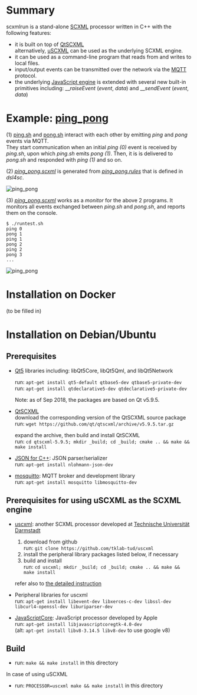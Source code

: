 # Summary

scxmlrun is a stand-alone [SCXML](https://www.w3.org/TR/scxml/) processor
written in C++
with the following features:

- it is built on top of [QtSCXML](https://doc.qt.io/qt-5/qtscxml-overview.html)  
  alternatively, [uSCXML](https://github.com/tklab-tud/uscxml) can be used as the underlying SCXML engine.
- it can be used as a command-line program that reads from and writes to local files.
- input/output events can be transmitted over the network via the [MQTT](https://mqtt.org/) protocol.  
- the underlying [JavaScript engine](http://doc.qt.io/qt-5/qjsengine.html) is extended with several new built-in primitives including:
  \_\__raiseEvent_ (_event_, _data_) and \_\__sendEvent_ (_event_, _data_)

# Example: [ping\_pong](examples/ping_pong/README.md)

(1) [ping.sh](examples/ping_pong/ping.sh) and [pong.sh](examples/ping_pong/pong.sh) interact with each other by emitting _ping_ and _pong_ events via MQTT.  
They start communication when an initial _ping (0)_ event is received by _ping.sh_,
upon which _ping.sh_ emits _pong (1)_.
Then, it is is delivered to _pong.sh_ and responded with _ping (1)_ and so on.

(2) [*ping\_pong.scxml*](examples/ping_pong/ping_pong.scxml) is generated
from [*ping\_pong.rules*](examples/ping_pong/ping_pong.rules)
that is defined in *dsl4sc*.

![ping\_pong](examples/ping_pong/ping_pong.svg") 

(3) [*ping\_pong.scxml*](examples/ping_pong/ping_pong.scxml) works as a _monitor_ for the above 2 programs.
It monitors all events exchanged between _ping.sh_ and _pong.sh_,
and reports them on the console.

```
$ ./runtest.sh
ping 0  
pong 1  
ping 1  
pong 2  
ping 2  
pong 3  
...
```

![ping\_pong](examples/ping_pong/ping_pong.jpg")

# Installation on Docker
(to be filled in)

# Installation on Debian/Ubuntu

## Prerequisites

- [Qt5](http://doc.qt.io/qt-5/) libraries including:
  libQt5Core, libQt5Qml, and libQt5Network  

  run: `apt-get install qt5-default qtbase5-dev qtbase5-private-dev`  
  run: `apt-get install qtdeclarative5-dev qtdeclarative5-private-dev`  

  Note: as of Sep 2018, the packages are based on Qt v5.9.5.

- [QtSCXML](https://doc.qt.io/qt-5/qtscxml-overview.html)  
  download the corresponding version of the QtSCXML source package  
  run: `wget https://github.com/qt/qtscxml/archive/v5.9.5.tar.gz`

  expand the archive, then build and install QtSCXML  
  run: `cd qtscxml-5.9.5; mkdir _build; cd _build; cmake .. && make && make install`

- [JSON for C++](https://github.com/nlohmann/json): JSON parser/serializer  
  run: `apt-get install nlohmann-json-dev`

- [mosquitto](https://mosquitto.org): MQTT broker and development library  
  run: `apt-get install mosquitto libmosquitto-dev`  

## Prerequisites for using uSCXML as the SCXML engine

- [uscxml](http://tklab-tud.github.io/uscxml): another SCXML processor developed at
[Technische Universität Darmstadt](https://www.informatik.tu-darmstadt.de/telekooperation/telecooperation_group/)

  1. download from github  
     run: `git clone https://github.com/tklab-tud/uscxml`
  1. install the peripheral library packages listed below, if necessary
  1. build and install  
     run: `cd uscxml; mkdir _build; cd _build; cmake .. && make && make install`

  refer also to [the detailed instruction](https://github.com/tklab-tud/uscxml/blob/master/docs/BUILDING.md)

- Peripheral libraries for uscxml  
  run: `apt-get install libevent-dev libxerces-c-dev libssl-dev libcurl4-openssl-dev liburiparser-dev`

- [JavaScriptCore](https://developer.apple.com/documentation/javascriptcore): JavaScript processor developed by Apple  
  run: `apt-get install libjavascriptcoregtk-4.0-dev`  
  (alt: `apt-get install libv8-3.14.5 libv8-dev` to use google v8)

## Build
- run: `make && make install` in this directory  

In case of using uSCXML

- run: `PROCESSOR=uscxml make && make install` in this directory  
